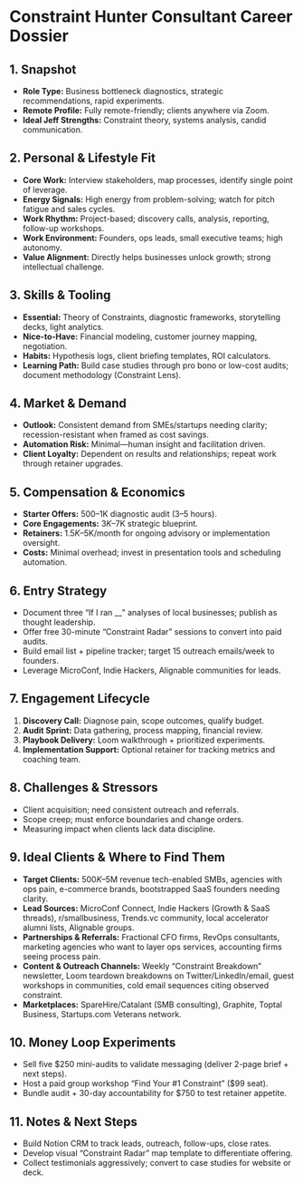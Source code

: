 # Constraint Hunter Consultant Career Dossier

## 1. Snapshot
- **Role Type:** Business bottleneck diagnostics, strategic recommendations, rapid experiments.
- **Remote Profile:** Fully remote-friendly; clients anywhere via Zoom.
- **Ideal Jeff Strengths:** Constraint theory, systems analysis, candid communication.

## 2. Personal & Lifestyle Fit
- **Core Work:** Interview stakeholders, map processes, identify single point of leverage.
- **Energy Signals:** High energy from problem-solving; watch for pitch fatigue and sales cycles.
- **Work Rhythm:** Project-based; discovery calls, analysis, reporting, follow-up workshops.
- **Work Environment:** Founders, ops leads, small executive teams; high autonomy.
- **Value Alignment:** Directly helps businesses unlock growth; strong intellectual challenge.

## 3. Skills & Tooling
- **Essential:** Theory of Constraints, diagnostic frameworks, storytelling decks, light analytics.
- **Nice-to-Have:** Financial modeling, customer journey mapping, negotiation.
- **Habits:** Hypothesis logs, client briefing templates, ROI calculators.
- **Learning Path:** Build case studies through pro bono or low-cost audits; document methodology (Constraint Lens).

## 4. Market & Demand
- **Outlook:** Consistent demand from SMEs/startups needing clarity; recession-resistant when framed as cost savings.
- **Automation Risk:** Minimal—human insight and facilitation driven.
- **Client Loyalty:** Dependent on results and relationships; repeat work through retainer upgrades.

## 5. Compensation & Economics
- **Starter Offers:** $500–$1K diagnostic audit (3–5 hours).  
- **Core Engagements:** $3K–$7K strategic blueprint.  
- **Retainers:** $1.5K–$5K/month for ongoing advisory or implementation oversight.
- **Costs:** Minimal overhead; invest in presentation tools and scheduling automation.

## 6. Entry Strategy
- Document three “If I ran __” analyses of local businesses; publish as thought leadership.
- Offer free 30-minute “Constraint Radar” sessions to convert into paid audits.
- Build email list + pipeline tracker; target 15 outreach emails/week to founders.
- Leverage MicroConf, Indie Hackers, Alignable communities for leads.

## 7. Engagement Lifecycle
1. **Discovery Call:** Diagnose pain, scope outcomes, qualify budget.  
2. **Audit Sprint:** Data gathering, process mapping, financial review.  
3. **Playbook Delivery:** Loom walkthrough + prioritized experiments.  
4. **Implementation Support:** Optional retainer for tracking metrics and coaching team.

## 8. Challenges & Stressors
- Client acquisition; need consistent outreach and referrals.
- Scope creep; must enforce boundaries and change orders.
- Measuring impact when clients lack data discipline.

## 9. Ideal Clients & Where to Find Them
- **Target Clients:** $500K–$5M revenue tech-enabled SMBs, agencies with ops pain, e-commerce brands, bootstrapped SaaS founders needing clarity.
- **Lead Sources:** MicroConf Connect, Indie Hackers (Growth & SaaS threads), r/smallbusiness, Trends.vc community, local accelerator alumni lists, Alignable groups.
- **Partnerships & Referrals:** Fractional CFO firms, RevOps consultants, marketing agencies who want to layer ops services, accounting firms seeing process pain.
- **Content & Outreach Channels:** Weekly “Constraint Breakdown” newsletter, Loom teardown breakdowns on Twitter/LinkedIn/email, guest workshops in communities, cold email sequences citing observed constraint.
- **Marketplaces:** SpareHire/Catalant (SMB consulting), Graphite, Toptal Business, Startups.com Veterans network.

## 10. Money Loop Experiments
- Sell five $250 mini-audits to validate messaging (deliver 2-page brief + next steps).
- Host a paid group workshop “Find Your #1 Constraint” ($99 seat).
- Bundle audit + 30-day accountability for $750 to test retainer appetite.

## 11. Notes & Next Steps
- Build Notion CRM to track leads, outreach, follow-ups, close rates.
- Develop visual “Constraint Radar” map template to differentiate offering.
- Collect testimonials aggressively; convert to case studies for website or deck.
